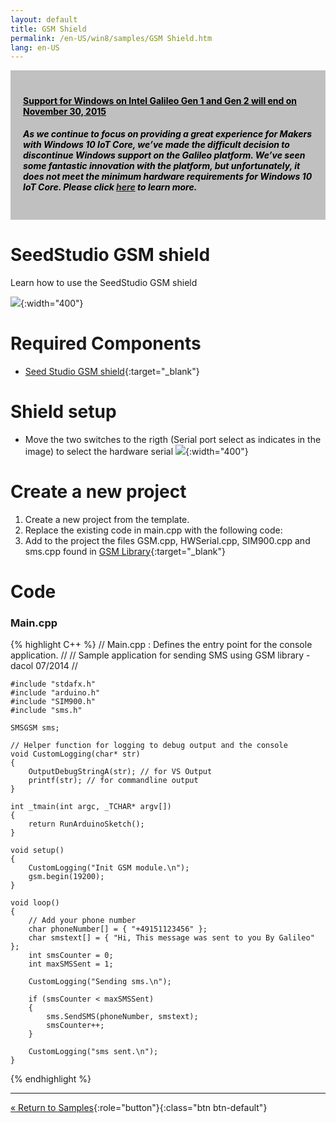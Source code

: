 ```yaml
---
layout: default
title: GSM Shield
permalink: /en-US/win8/samples/GSM Shield.htm
lang: en-US
---
```


<div style="background-color:Silver; color:black; padding:20px;">
	<h4><u>Support for Windows on Intel Galileo Gen 1 and Gen 2 will end on November 30, 2015</u></h4>
	<p><h5>As we continue to focus on providing a great experience for Makers with Windows 10 IoT Core, we’ve made the difficult decision to discontinue Windows support on the Galileo platform. We’ve seen some fantastic innovation with the platform, but unfortunately, it does not meet the minimum hardware requirements for Windows 10 IoT Core. Please click <a href="http://go.microsoft.com/fwlink/?LinkId=690091" target="_blank">here</a> to learn more.</h5></p>
</div>

# SeedStudio GSM shield
Learn how to use the SeedStudio GSM shield

![]({{site.baseurl}}/images/GSM.jpg){:width="400"}

# Required Components
* [Seed Studio GSM shield](http://www.seeedstudio.com/depot/GPRS-Shield-V20-p-1379.html){:target="_blank"}

# Shield setup
* Move the two switches to the rigth (Serial port select as indicates in the image) to select the hardware serial
![]({{site.baseurl}}/images/GPRS_Shield_interface_function.jpg){:width="400"}

# Create a new project

1. Create a new project from the template.
2. Replace the existing code in main.cpp with the following code:
3. Add to the project the files GSM.cpp, HWSerial.cpp, SIM900.cpp and sms.cpp
   found in [GSM Library](https://github.com/dacolgit/GSM-GPRS-GPS-Shield){:target="_blank"}

# Code

### Main.cpp
{% highlight C++ %}
	// Main.cpp : Defines the entry point for the console application.
	//
	// Sample application for sending SMS using GSM library - dacol 07/2014
	//

	#include "stdafx.h"
	#include "arduino.h"
	#include "SIM900.h"
	#include "sms.h"

	SMSGSM sms;

	// Helper function for logging to debug output and the console
	void CustomLogging(char* str)
	{
		OutputDebugStringA(str); // for VS Output
		printf(str); // for commandline output
	}

	int _tmain(int argc, _TCHAR* argv[])
	{
		return RunArduinoSketch();
	}

	void setup()
	{
		CustomLogging("Init GSM module.\n");
		gsm.begin(19200);
	}

	void loop()
	{
		// Add your phone number
		char phoneNumber[] = { "+49151123456" };
		char smstext[] = { "Hi, This message was sent to you By Galileo" };
		int smsCounter = 0;
		int maxSMSSent = 1;

		CustomLogging("Sending sms.\n");

		if (smsCounter < maxSMSSent)
		{
			sms.SendSMS(phoneNumber, smstext);
			smsCounter++;
		}

		CustomLogging("sms sent.\n");
	}




{% endhighlight %}

---

[&laquo; Return to Samples](SampleApps.htm){:role="button"}{:class="btn btn-default"}
